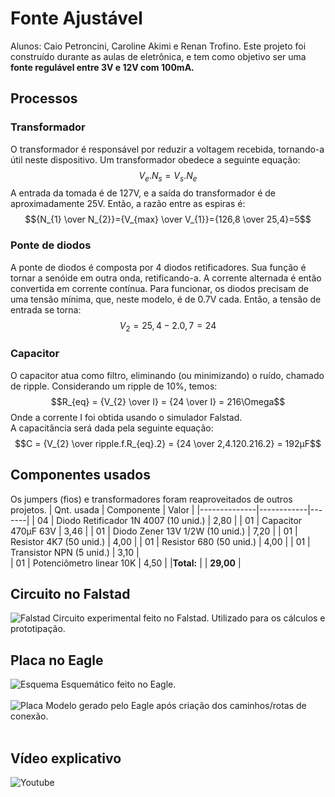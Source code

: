# Fonte Ajustável
Alunos: Caio Petroncini, Caroline Akimi e Renan Trofino. 
Este projeto foi construído durante as aulas de eletrônica, e tem como objetivo ser uma **fonte regulável entre 3V e 12V com 100mA.**

## Processos

### Transformador
O transformador é responsável por reduzir a voltagem recebida, tornando-a útil neste dispositivo. Um transformador obedece a seguinte equação:
$$V_{e}.N_{s}=V_{s}.N_{e}$$
A entrada da tomada é de 127V, e a saída do transformador é de aproximadamente 25V.
Então, a razão entre as espiras é:
$${N_{1} \over N_{2}}={V_{max} \over V_{1}}={126,8 \over 25,4}=5$$

### Ponte de diodos
A ponte de diodos é composta por 4 diodos retificadores.
Sua função é tornar a senóide em outra onda, retificando-a.
A corrente alternada é então convertida em corrente contínua.
Para funcionar, os diodos precisam de uma tensão mínima, que, neste modelo,
é de 0.7V cada. Então, a tensão de entrada se torna:
$$V_{2} = 25,4-2.0,7 = 24$$

### Capacitor
O capacitor atua como filtro, eliminando (ou minimizando) o ruído, chamado de ripple.
Considerando um ripple de 10%, temos:
$$R_{eq} = {V_{2} \over I} = {24 \over I} = 216\Omega$$
Onde a corrente I foi obtida usando o simulador Falstad.</br>
A capacitância será dada pela seguinte equação:
$$C = {V_{2} \over ripple.f.R_{eq}.2} = {24 \over 2,4.120.216.2} = 192μF$$

## Componentes usados
Os jumpers (fios) e transformadores foram reaproveitados de outros projetos.
| Qnt. usada | Componente | Valor |
|--------------|------------|-------|
| 04 | Diodo Retificador 1N 4007 (10 unid.) | 2,80 |
| 01 | Capacitor 470μF 63V | 3,46 |
| 01 | Diodo Zener 13V 1/2W (10 unid.) | 7,20 |
| 01 | Resistor 4K7 (50 unid.) | 4,00 |
| 01 | Resistor 680 (50 unid.) | 4,00 |
| 01 | Transistor NPN (5 unid.) | 3,10 |   
| 01 | Potenciômetro linear 10K | 4,50 |
|**Total:** | | **29,00** |

## Circuito no Falstad
![Falstad](https://github.com/renan823/fonte-ajustavel/blob/main/falstad.png)
Circuito experimental feito no Falstad. Utilizado para os cálculos e prototipação.</br>

## Placa no Eagle
![Esquema](https://github.com/renan823/fonte-ajustavel/blob/main/esquematico.jpeg)
Esquemático feito no Eagle.
</br></br>
![Placa](https://github.com/renan823/fonte-ajustavel/blob/main/placa.png)
Modelo gerado pelo Eagle após criação dos caminhos/rotas de conexão.
</br></br>

## Vídeo explicativo
![Youtube](https://youtu.be/DJt-_cFbtyc)




